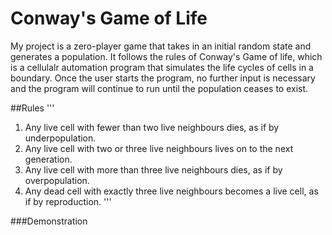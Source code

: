 # Conway's Game of Life
My project is a zero-player game that takes in an initial random state and generates a population. It follows the rules of Conway's Game of life, which is a cellulalr automation program that simulates the life cycles of cells in a boundary. Once the user starts the program, no further input is necessary and the program will continue to run until the population ceases to exist.

##Rules 
'''
1. Any live cell with fewer than two live neighbours dies, as if by underpopulation.
2. Any live cell with two or three live neighbours lives on to the next generation.
3. Any live cell with more than three live neighbours dies, as if by overpopulation.
4. Any dead cell with exactly three live neighbours becomes a live cell, as if by reproduction.
'''

###Demonstration

